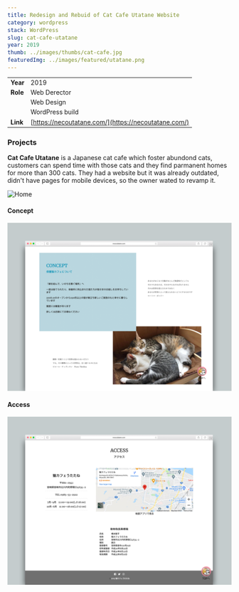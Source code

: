 ```yaml
---
title: Redesign and Rebuid of Cat Cafe Utatane Website
category: wordpress
stack: WordPress
slug: cat-cafe-utatane
year: 2019
thumb: ../images/thumbs/cat-cafe.jpg
featuredImg: ../images/featured/utatane.png
---
```


|          |                                                      |
| -------- | ---------------------------------------------------- |
| **Year** | 2019                                                 |
| **Role** | Web Derector                                         |
|          | Web Design                                           |
|          | WordPress build                                      |
| **Link** | [https://necoutatane.com/](https://necoutatane.com/) |

### Projects

**Cat Cafe Utatane** is a Japanese cat cafe which foster abundond cats, customers can spend time with those cats and they find parmanent homes for more than 300 cats. They had a website but it was already outdated, didn't have pages for mobile devices, so the owner wated to revamp it.

![Home](../images/featured/utatane2.png)

#### Concept

![Concept](../images/featured/utatane3.png)

#### Access

![Access](../images/featured/utatane4.png)
